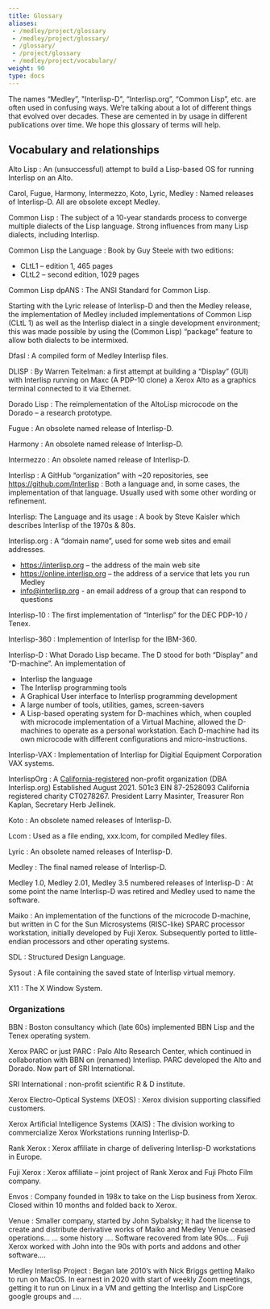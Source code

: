```yaml
---
title: Glossary
aliases:
 - /medley/project/glossary
 - /medley/project/glossary/
 - /glossary/
 - /project/glossary
 - /medley/project/vocabulary/
weight: 90
type: docs
---
```


The names “Medley”, "Interlisp-D", “Interlisp.org”, “Common Lisp”, etc. are often used in confusing ways. We’re talking about a lot of different things that evolved over decades. These are cemented in by usage in different publications over time. We hope this glossary of terms will help.

## Vocabulary and relationships

Alto Lisp
:  An (unsuccessful) attempt to build a Lisp-based OS for running Interlisp on an Alto.

Carol, Fugue, Harmony, Intermezzo, Koto, Lyric, Medley
: Named releases of Interlisp-D.  All are obsolete except Medley.

Common Lisp
: The subject of a 10-year standards process to converge multiple dialects of the
Lisp language. Strong influences from many Lisp dialects, including Interlisp.

Common Lisp the Language
: Book by Guy Steele with two editions:

- CLtL1 – edition 1, 465 pages
- CLtL2  – second edition, 1029 pages

Common Lisp dpANS
: The ANSI Standard for Common Lisp.

Starting with the Lyric release of Interlisp-D and then the Medley release, the implementation of Medley included implementations of Common Lisp (CLtL 1) as well as the Interlisp dialect in a single development environment; this was made possible by using the (Common Lisp) “package” feature to allow both dialects to be intermixed.

Dfasl
: A compiled form of Medley Interlisp files.

DLISP
: By Warren Teitelman: a first attempt at building a “Display” (GUI) with Interlisp running on Maxc (A PDP-10 clone) a Xerox Alto as a graphics terminal connected to it via Ethernet.

Dorado Lisp
: The reimplementation of the AltoLisp microcode on the Dorado – a research prototype.

Fugue
: An obsolete named release of Interlisp-D.

Harmony
: An obsolete named release of Interlisp-D.

Intermezzo
: An obsolete named release of Interlisp-D.

Interlisp
: A GitHub “organization” with ~20 repositories, see <https://github.com/Interlisp>
: Both a language and, in some cases, the implementation of that language. Usually used with some other wording or refinement.

Interlisp: The Language and its usage
: A book by Steve Kaisler which describes Interlisp of the 1970s & 80s.

Interlisp.org
: A “domain name”, used for some web sites and email addresses.

- <https://interlisp.org>  – the address of the main web site
- <https://online.interlisp.org> – the address of a service that lets you run Medley
- <info@interlisp.org>             - an email address of a group that can respond to questions

Interlisp-10
: The first implementation of “Interlisp” for the DEC PDP-10 / Tenex.

Interlisp-360
: Implemention of Interlisp for the IBM-360.

Interlisp-D
: What Dorado Lisp became.  The D stood for both “Display” and “D-machine”.  An implementation of

- Interlisp the language
- The Interlisp programming tools
- A Graphical User interface to Interlisp programming development
- A large number of tools, utilities, games, screen-savers
- A Lisp-based operating system for D-machines which, when coupled with microcode
  implementation of a Virtual Machine, allowed the D-machines to operate as a
  personal workstation. Each D-machine had its own microcode with different
  configurations and micro-instructions.

Interlisp-VAX
: Implementation of Interlisp for Digitial Equipment Corporation VAX systems.

InterlispOrg
: A [California-registered](https://rct.doj.ca.gov/Verification/Web/Details.aspx?result=c7aa8cb2-16ec-458a-be56-41f963365258) non-profit organization  (DBA Interlisp.org) Established
        August 2021. 501c3  EIN 87-2528093  California registered charity CT0278267.
        President Larry Masinter, Treasurer Ron Kaplan, Secretary Herb Jellinek.

Koto
: An obsolete named releases of Interlisp-D.

Lcom
: Used as a file ending, xxx.lcom, for compiled Medley files.

Lyric
: An obsolete named releases of Interlisp-D.

Medley
: The final named release of Interlisp-D.  

Medley 1.0, Medley 2.01, Medley 3.5 numbered releases of Interlisp-D
: At some point the name Interlisp-D was retired and Medley used to name the software.

Maiko
: An implementation of the functions of the microcode D-machine, but written in C for the
      Sun Microsystems (RISC-like) SPARC processor workstation, initially developed by
       Fuji Xerox.  Subsequently ported to little-endian processors and other operating systems.

SDL
: Structured Design Language.

Sysout
: A file containing the saved state of Interlisp virtual memory.

X11
: The X Window System.

### Organizations

BBN
: Boston consultancy which (late 60s) implemented BBN Lisp and the Tenex operating system.

Xerox PARC or just PARC
: Palo Alto Research Center, which continued in collaboration with BBN on (renamed) Interlisp. PARC developed the Alto and Dorado.  Now part of SRI International.

SRI International
: non-profit scientific R & D institute.

Xerox Electro-Optical Systems (XEOS)
: Xerox division supporting classified customers.

Xerox Artificial Intelligence Systems (XAIS)
: The division working to commercialize Xerox Workstations running Interlisp-D.

Rank Xerox
: Xerox affiliate in charge of delivering Interlisp-D workstations in Europe.

Fuji Xerox
: Xerox affiliate – joint project of Rank Xerox and Fuji Photo Film company.

Envos
: Company founded in 198x to take on the Lisp business from Xerox. Closed within 10 months and folded back to Xerox.

Venue
: Smaller company, started by John Sybalsky; it had the license to create and distribute derivative works of Maiko and Medley   Venue ceased operations… … some history …. Software recovered from late 90s…. Fuji Xerox worked with John into the 90s with ports and addons and other software….

Medley Interlisp Project
: Began late 2010’s with Nick Briggs getting Maiko to run on MacOS.
In earnest in 2020 with start of weekly Zoom meetings, getting it to run on Linux in a VM and getting the Interlisp and LispCore google groups and ….

